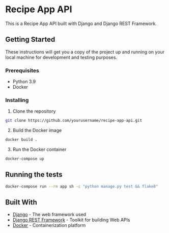 # Recipe App API

This is a Recipe App API built with Django and Django REST Framework.

## Getting Started

These instructions will get you a copy of the project up and running on your local machine for development and testing purposes.

### Prerequisites

- Python 3.9
- Docker

### Installing

1. Clone the repository

```sh
git clone https://github.com/yourusername/recipe-app-api.git
```

2. Build the Docker image

```sh
docker build .
```

3.  Run the Docker container

```sh
docker-compose up
```

## Running the tests

```sh
docker-compose run --rm app sh -c "python manage.py test && flake8"
```

## Built With

- [Django](https://www.djangoproject.com/) - The web framework used
- [Django REST Framework](https://www.django-rest-framework.org/) - Toolkit for building Web APIs
- [Docker](https://www.docker.com/) - Containerization platform
